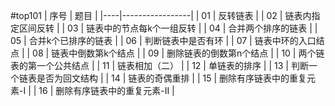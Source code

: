 #top101
| 序号 | 题目              |
|----|-----------------|
| 01 | 反转链表            |
| 02 | 链表内指定区间反转       |
| 03 | 链表中的节点每k个一组反转   |
| 04 | 合并两个排序的链表       |
| 05 | 合并k个已排序的链表      |
| 06 | 判断链表中是否有环       |
| 07 | 链表中环的入口结点       |
| 08 | 链表中倒数第k个结点      |
| 09 | 删除链表的倒数第n个结点    |
| 10 | 两个链表的第一个公共结点    |
| 11 | 链表相加（二）         |
| 12 | 单链表的排序          |
| 13 | 判断一个链表是否为回文结构   |
| 14 | 链表的奇偶重排         |
| 15 | 删除有序链表中的重复元素-I  |
| 16 | 删除有序链表中的重复元素-II |
